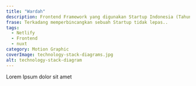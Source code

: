 ```yaml
---
title: "Wardah"
description: Frontend Framework yang digunakan Startup Indonesia (Tahun 2021).
frase: Terkadang memperbincangkan sebuah Startup tidak lepas..
tags:
  - Netlify
  - Frontend
  - nuxt
category: Motion Graphic
coverImage: technology-stack-diagrams.jpg
alt: technology-stack-diagram
---
```


Lorem Ipsum dolor sit amet